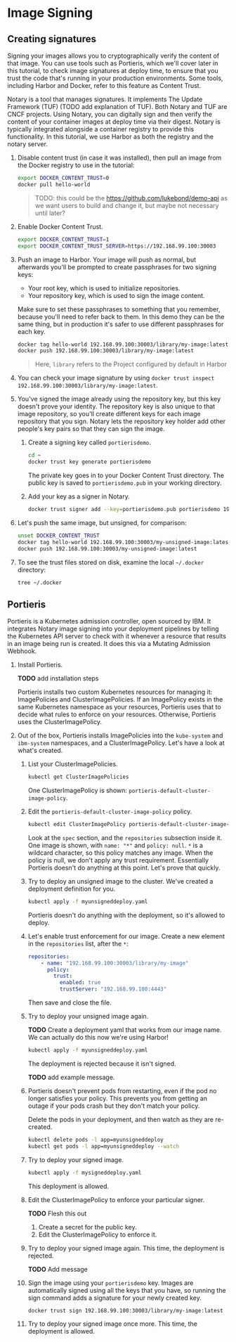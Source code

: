 # Image Signing

## Creating signatures

Signing your images allows you to cryptographically verify the content of that image. You can use tools such as Portieris, which we'll cover later in this tutorial, to check image signatures at deploy time, to ensure that you trust the code that's running in your production environments. Some tools, including Harbor and Docker, refer to this feature as Content Trust.

Notary is a tool that manages signatures. It implements The Update Framework (TUF) (TODO add explanation of TUF). Both Notary and TUF are CNCF projects. Using Notary, you can digitally sign and then verify the content of your container images at deploy time via their digest. Notary is typically integrated alongside a container registry to provide this functionality. In this tutorial, we use Harbor as both the registry and the notary server.

1. Disable content trust (in case it was installed), then pull an image from the Docker registry to use in the tutorial:
    ```bash
    export DOCKER_CONTENT_TRUST=0
    docker pull hello-world
    ```
    > TODO: this could be the https://github.com/lukebond/demo-api as we want users to build and change it, but maybe not necessary until later?
1. Enable Docker Content Trust.
    ```bash
    export DOCKER_CONTENT_TRUST=1
    export DOCKER_CONTENT_TRUST_SERVER=https://192.168.99.100:30003
    ```
2. Push an image to Harbor. Your image will push as normal, but afterwards you'll be prompted to create passphrases for two signing keys:
    - Your root key, which is used to initialize repositories.
    - Your repository key, which is used to sign the image content.

    Make sure to set these passphrases to something that you remember, because you'll need to refer back to them. In this demo they can be the same thing, but in production it's safer to use different passphrases for each key.

    ```bash
    docker tag hello-world 192.168.99.100:30003/library/my-image:latest
    docker push 192.168.99.100:30003/library/my-image:latest
    ```
    
    > Here, `library` refers to the Project configured by default in Harbor
    
3. You can check your image signature by using `docker trust inspect 192.168.99.100:30003/library/my-image:latest`.

4. You've signed the image already using the repository key, but this key doesn't prove your identity. The repository key is also unique to that image repository, so you'll create different keys for each image repository that you sign. Notary lets the repository key holder add other people's key pairs so that they can sign the image.
    1. Create a signing key called `portierisdemo`.
        ```bash
        cd ~
        docker trust key generate portierisdemo
        ```
        The private key goes in to your Docker Content Trust directory. The public key is saved to `portierisdemo.pub` in your working directory.
        
    2. Add your key as a signer in Notary.
        ```bash
        docker trust signer add --key=portierisdemo.pub portierisdemo 192.168.99.100:30003/library/my-image
        ```

5. Let's push the same image, but unsigned, for comparison:
    ```bash
    unset DOCKER_CONTENT_TRUST
    docker tag hello-world 192.168.99.100:30003/my-unsigned-image:latest
    docker push 192.168.99.100:30003/my-unsigned-image:latest
    ```

1. To see the trust files stored on disk, examine the local `~/.docker` directory:
    ```bash
    tree ~/.docker
    ```
## Portieris

Portieris is a Kubernetes admission controller, open sourced by IBM. It integrates Notary image signing into your deployment pipelines by telling the Kubernetes API server to check with it whenever a resource that results in an image being run is created. It does this via a Mutating Admission Webhook.

1. Install Portieris.

    **TODO** add installation steps

    Portieris installs two custom Kubernetes resources for managing it: ImagePolicies and ClusterImagePolicies. If an ImagePolicy exists in the same Kubernetes namespace as your resources, Portieris uses that to decide what rules to enforce on your resources. Otherwise, Portieris uses the ClusterImagePolicy.

2. Out of the box, Portieris installs ImagePolicies into the `kube-system` and `ibm-system` namespaces, and a ClusterImagePolicy. Let's have a look at what's created.
    1. List your ClusterImagePolicies.
        ```bash
        kubectl get ClusterImagePolicies
        ```

        One ClusterImagePolicy is shown: `portieris-default-cluster-image-policy`.
    2. Edit the `portieris-default-cluster-image-policy` policy.
        ```bash
        kubectl edit ClusterImagePolicy portieris-default-cluster-image-policy
        ```

        Look at the `spec` section, and the `repositories` subsection inside it. One image is shown, with `name: "*"` and `policy: null`. `*` is a wildcard character, so this policy matches any image. When the policy is null, we don't apply any trust requirement. Essentially Portieris doesn't do anything at this point. Let's prove that quickly.

    3. Try to deploy an unsigned image to the cluster. We've created a deployment definition for you.

        ```bash
        kubectl apply -f myunsigneddeploy.yaml
        ```

        Portieris doesn't do anything with the deployment, so it's allowed to deploy.

    4. Let's enable trust enforcement for our image. Create a new element in the `repositories` list, after the `*`:
        ```yaml
        repositories:
            - name: "192.168.99.100:30003/library/my-image"
              policy:
                trust:
                  enabled: true
                  trustServer: "192.168.99.100:4443"
        ```

        Then save and close the file.

    5. Try to deploy your unsigned image again.

        **TODO** Create a deployment yaml that works from our image name. We can actually do this now we're using Harbor!

        ```bash
        kubectl apply -f myunsigneddeploy.yaml
        ```

        The deployment is rejected because it isn't signed.

        **TODO** add example message.

    6. Portieris doesn't prevent pods from restarting, even if the pod no longer satisfies your policy. This prevents you from getting an outage if your pods crash but they don't match your policy.

        Delete the pods in your deployment, and then watch as they are re-created.

        ```bash
        kubectl delete pods -l app=myunsigneddeploy
        kubectl get pods -l app=myunsigneddeploy --watch
        ```

    7. Try to deploy your signed image.

        ```bash
        kubectl apply -f mysigneddeploy.yaml
        ```

        This deployment is allowed.

    8. Edit the ClusterImagePolicy to enforce your particular signer.

        **TODO** Flesh this out

        1. Create a secret for the public key.
        2. Edit the ClusterImagePolicy to enforce it.

    9. Try to deploy your signed image again. This time, the deployment is rejected.

        **TODO** Add message

    10. Sign the image using your `portierisdemo` key. Images are automatically signed using all the keys that you have, so running the sign command adds a signature for your newly created key.
        ```bash
        docker trust sign 192.168.99.100:30003/library/my-image:latest
        ```

    11. Try to deploy your signed image once more. This time, the deployment is allowed.
